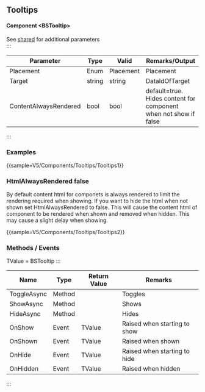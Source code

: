 ﻿## Tooltips

#### Component \<BSTooltip\>
See [shared](layout/shared) for additional parameters    
:::

| Parameter             | Type           | Valid          | Remarks/Output												     | 
|-----------------------|----------------|----------------|------------------------------------------------------------------|
| Placement             | Enum           | Placement      | Placement													     | {.table-striped}
| Target                | string		 | string         | DataIdOfTarget					   							     |   
| ContentAlwaysRendered | bool           | bool           | default=true. Hides content for component when not show if false |
:::

### Examples

{{sample=V5/Components/Tooltips/Tooltips1}}

### HtmlAlwaysRendered false
By default content html for componets is always rendered to limit the rendering required when showing. If you want to hide the html when not shown set HtmlAlwaysRendered to false. This will cause the content html of component to be rendered when shown and removed when hidden. This may cause a slight delay when showing.

{{sample=V5/Components/Tooltips/Tooltips2}}

### Methods / Events
TValue = BSTooltip
:::

| Name        | Type   | Return Value | Remarks                      |
|-------------|--------|--------------|------------------------------|
| ToggleAsync | Method |              | Toggles                      |
| ShowAsync   | Method |              | Shows                        |
| HideAsync   | Method |              | Hides                        |
| OnShow      | Event  | TValue       | Raised when starting to show |
| OnShown     | Event  | TValue       | Raised when shown            |
| OnHide      | Event  | TValue       | Raised when starting to hide |
| OnHidden    | Event  | TValue       | Raised when hidden           |
:::